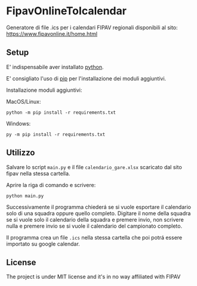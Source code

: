 # FipavOnlineToIcalendar
Generatore di file .ics per i calendari FIPAV regionali disponibili al sito: https://www.fipavonline.it/home.html

## Setup
E' indispensabile aver installato [python](https://www.python.org/downloads/). 

E' consigliato l'uso di [pip](https://pip.pypa.io/en/stable/installation/) per l'installazione dei moduli aggiuntivi.

Installazione moduli aggiuntivi:

MacOS/Linux:
```shell
python -m pip install -r requirements.txt
```

Windows:
```batch
py -m pip install -r requirements.txt
```

## Utilizzo
Salvare lo script `main.py` e il file `calendario_gare.xlsx` scaricato dal sito fipav nella stessa cartella.

Aprire la riga di comando e scrivere:
```
python main.py
```

Successivamente il programma chiederá se si vuole esportare il calendario solo di una squadra oppure quello completo. Digitare il nome della squadra se si vuole solo il calendario della squadra e premere invio, non scrivere nulla e premere invio se si vuole il calendario del campionato completo.

Il programma crea un file `.ics` nella stessa cartella che poi potrá essere importato su google calendar.


## License
The project is under MIT license and it's in no way affiliated with FIPAV